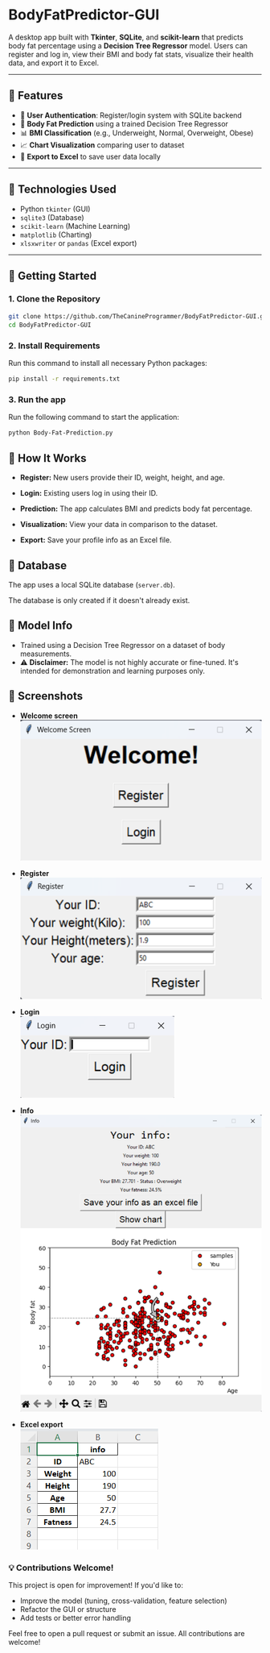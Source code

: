 # BodyFatPredictor-GUI

A desktop app built with **Tkinter**, **SQLite**, and **scikit-learn** that predicts body fat percentage using a **Decision Tree Regressor** model. Users can register and log in, view their BMI and body fat stats, visualize their health data, and export it to Excel.

---

## 🔧 Features

- 🔐 **User Authentication**: Register/login system with SQLite backend
- 🧍 **Body Fat Prediction** using a trained Decision Tree Regressor
- 📊 **BMI Classification** (e.g., Underweight, Normal, Overweight, Obese)
- 📈 **Chart Visualization** comparing user to dataset
- 📁 **Export to Excel** to save user data locally

---

## 🧪 Technologies Used

- Python `tkinter` (GUI)
- `sqlite3` (Database)
- `scikit-learn` (Machine Learning)
- `matplotlib` (Charting)
- `xlsxwriter` or `pandas` (Excel export)

---

## 🚀 Getting Started

### 1. Clone the Repository

```bash
git clone https://github.com/TheCanineProgrammer/BodyFatPredictor-GUI.git
cd BodyFatPredictor-GUI
```

### 2. Install Requirements

Run this command to install all necessary Python packages:

```bash
pip install -r requirements.txt
```

### 3. Run the app

Run the following command to start the application:

```bash
python Body-Fat-Prediction.py
```

## 📂 How It Works

- **Register:** New users provide their ID, weight, height, and age.

- **Login:** Existing users log in using their ID.

- **Prediction:** The app calculates BMI and predicts body fat percentage.

- **Visualization:** View your data in comparison to the dataset.

- **Export:** Save your profile info as an Excel file.

## 📁 Database

The app uses a local SQLite database (`server.db`).

The database is only created if it doesn't already exist.

## 🧠 Model Info

- Trained using a Decision Tree Regressor on a dataset of body measurements.
- ⚠️ **Disclaimer:** The model is not highly accurate or fine-tuned. It's intended for demonstration and learning purposes only.

## 📸 Screenshots

- **Welcome screen**  
  ![Welcome screen](https://github.com/TheCanineProgrammer/BodyFatPredictor-GUI/blob/main/Images/Welcome.png)

- **Register**  
  ![Register](https://github.com/TheCanineProgrammer/BodyFatPredictor-GUI/blob/main/Images/Register.png)

- **Login**  
  ![Login](https://github.com/TheCanineProgrammer/BodyFatPredictor-GUI/blob/main/Images/Login.png)

- **Info**  
  ![Info](https://github.com/TheCanineProgrammer/BodyFatPredictor-GUI/blob/main/Images/Info.png)

- **Excel export**  
  ![Excel export](https://github.com/TheCanineProgrammer/BodyFatPredictor-GUI/blob/main/Images/Excel.png)


### 💡 Contributions Welcome!

This project is open for improvement! If you'd like to:
- Improve the model (tuning, cross-validation, feature selection)
- Refactor the GUI or structure
- Add tests or better error handling

Feel free to open a pull request or submit an issue. All contributions are welcome!
